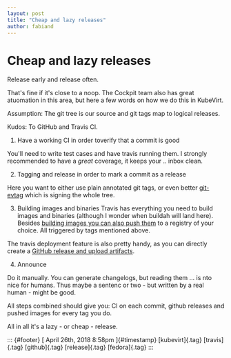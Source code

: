 ```yaml
---
layout: post
title: "Cheap and lazy releases"
author: fabiand
---
```



Cheap and lazy releases
=======================

Release early and release often.

That's fine if it's close to a noop. The Cockpit team also has great
atuomation in this area, but here a few words on how we do this in
KubeVirt.

Assumption: The git tree is our source and git tags map to logical
releases.

Kudos: To GitHub and Travis CI.

1.  Have a working CI in order toverify that a commit is good

You'll need to write test cases and have travis running them. I strongly
recommended to have a *great* coverage, it keeps your .. inbox clean.

2.  Tagging and release in order to mark a commit as a release

Here you want to either use plain annotated git tags, or even better
[git-evtag](https://github.com/cgwalters/git-evtag) which is signing the
whole tree.

3.  Building images and binaries Travis has everything you need to build
    images and binaries (although I wonder when buildah will land here).
    Besides [building images you can also push
    them](https://docs.travis-ci.com/user/docker/) to a registry of your
    choice. All triggered by tags mentioned above.

The travis deployment feature is also pretty handy, as you can directly
create a [GitHub release and upload
artifacts](https://docs.travis-ci.com/user/deployment/releases/).

4.  Announce

Do it manually. You can generate changelogs, but reading them ... is nto
nice for humans. Thus maybe a sentenc or two - but written by a real
human - might be good.

All steps combined should give you: CI on each commit, github releases
and pushed images for every tag you do.

All in all it's a lazy - or cheap - release.

::: {#footer}
[ April 26th, 2018 8:58pm ]{#timestamp} [kubevirt]{.tag} [travis]{.tag}
[github]{.tag} [release]{.tag} [fedora]{.tag}
:::
